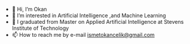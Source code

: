 - 👋 Hi, I’m Okan
- 👀 I’m interested in Artificial Intelligence ,and  Machine Learning
- 🌱 I graduated from Master on Applied Artificial Intelligence at Stevens Institute of Technology
- 📫 How to reach me by e-mail ismetokancelik@gmail.com

<!---
okisna93/okisna93 is a ✨ special ✨ repository because its `README.md` (this file) appears on your GitHub profile.
You can click the Preview link to take a look at your changes.
--->
